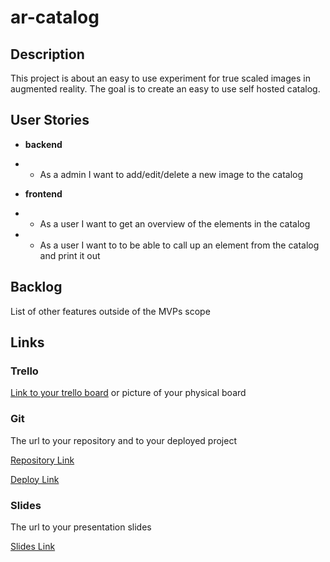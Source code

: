 # ar-catalog

## Description

This project is about an easy to use experiment for true scaled images in augmented reality. The goal is to create an easy to use self hosted catalog.

 
## User Stories

- **backend** 
- - As a admin I want to add/edit/delete a new image to the catalog

- **frontend**
- - As a user I want to get an overview of the elements in the catalog
- - As a user I want to to be able to call up an element from the catalog and print it out

## Backlog

List of other features outside of the MVPs scope



## Links

### Trello

[Link to your trello board](https://trello.com) or picture of your physical board

### Git

The url to your repository and to your deployed project

[Repository Link](http://github.com)

[Deploy Link](http://heroku.com)

### Slides

The url to your presentation slides

[Slides Link](http://slides.com)

